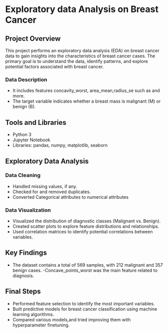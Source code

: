 # Exploratory data Analysis on Breast Cancer


## Project Overview
This project performs an exploratory data analysis (EDA) on breast cancer data to gain insights into the characteristics of breast cancer cases. The primary goal is to understand the data, identify patterns, and explore potential factors associated with breast cancer.

### Data Description
- It includes features concavity_worst, area_mean,radius_se such as  and more.
- The target variable indicates whether a breast mass is malignant (M) or benign (B).

## Tools and Libraries
- Python 3
- Jupyter Notebook
- Libraries: pandas, numpy, matplotlib, seaborn

## Exploratory Data Analysis
### Data Cleaning
- Handled missing values, if any.
- Checked for and removed duplicates.
- Converted Categorical attributes to numerical attributes


### Data Visualization
- Visualized the distribution of diagnostic classes (Malignant vs. Benign).
- Created  scatter plots to explore feature distributions and relationships.
- Used correlation matrices to identify potential correlations between variables.

## Key Findings
- The dataset contains a total of 569 samples, with 212 malignant and 357 benign cases.
-Concave_points_worst was the main feature related to diagnosis.


## Final Steps
- Performed feature selection to identify the most important variables.
- Built predictive models for breast cancer classification using machine learning algorithms.
- Compared various models,and tried improving them with hyperparameter finetuning.

